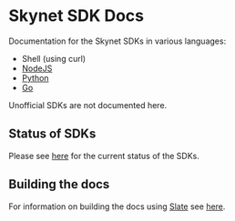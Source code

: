 # Skynet SDK Docs

Documentation for the Skynet SDKs in various languages:

- Shell (using curl)
- [NodeJS](https://github.com/NebulousLabs/nodejs-skynet)
- [Python](https://github.com/NebulousLabs/python-skynet)
- [Go](https://github.com/NebulousLabs/go-skynet)

Unofficial SDKs are not documented here.

## Status of SDKs

Please see [here](https://hackmd.io/@5HZOdvckTSSTaM7aLUxJ-A/Sk_c3qv6U) for the current status of the SDKs.

## Building the docs

For information on building the docs using [Slate](https://github.com/slatedocs/slate) see [here](https://github.com/slatedocs/slate/wiki#getting-started).
